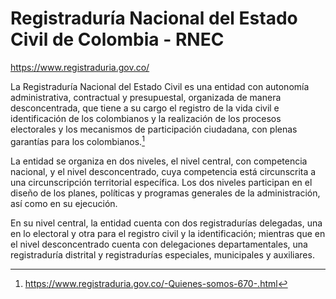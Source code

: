 # Registraduría Nacional del Estado Civil de Colombia - RNEC

https://www.registraduria.gov.co/

La Registraduría Nacional del Estado Civil es una entidad con autonomía administrativa, contractual y presupuestal, organizada de manera desconcentrada, que tiene a su cargo el registro de la vida civil e identificación de los colombianos y la realización de los procesos electorales y los mecanismos de participación ciudadana, con plenas garantías para los colombianos.[^1]

La entidad se organiza en dos niveles, el nivel central, con competencia nacional, y el nivel desconcentrado, cuya competencia está circunscrita a una circunscripción territorial específica. Los dos niveles participan en el diseño de los planes, políticas y programas generales de la administración, así como en su ejecución.

En su nivel central, la entidad cuenta con dos registradurías delegadas, una en lo electoral y otra para el registro civil y la identificación; mientras que en el nivel desconcentrado cuenta con delegaciones departamentales, una registraduría distrital y registradurías especiales, municipales y auxiliares.

[^1]: https://www.registraduria.gov.co/-Quienes-somos-670-.html